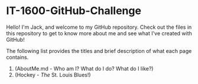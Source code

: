 # IT-1600-GitHub-Challenge

Hello! I'm Jack, and welcome to my GitHub repository. Check out the files in this repository to get to know more about me and see what I've created with GitHub!

The following list provides the titles and brief description of what each page contains.

1. (AboutMe.md - Who am I? What do I do? What do I like?)
2. (Hockey - *The* St. Louis Blues!)
